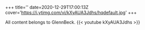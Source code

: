 +++
title=''
date=2020-12-29T17:00:13Z
cover='https://i.ytimg.com/vi/kXyAUA3Jdhs/hqdefault.jpg'
+++

All content belongs to GlennBeck.
{{< youtube kXyAUA3Jdhs >}}

